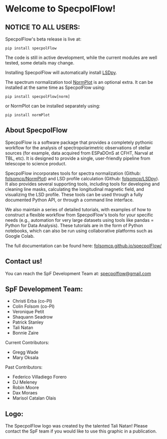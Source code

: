 # Welcome to SpecpolFlow!

## NOTICE TO ALL USERS: 
SpecpolFlow's beta release is live at:
```
pip install specpolFlow
```
The code is still in active development, while the current modules are well tested, some details may change.

Installing SpecpolFlow will automatically install [LSDpy](https://github.com/folsomcp/LSDpy/).

The spectrum normalization tool [NormPlot](https://github.com/folsomcp/normPlot/) is an optional extra.  It can be installed at the same time as SpecpolFlow using:
```
pip install specpolFlow[norm]
```
or NormPlot can be installed separately using:
```
pip install normPlot
```


## About SpecpolFlow

SpecpolFlow is a software package that provides a completely pythonic workflow for the analysis of spectropolarimetric observations of stellar sources (for example, data acquired from ESPaDOnS at CFHT, Narval at TBL, etc). It is designed to provide a single, user-friendly pipeline from telescope to science product.

SpecpolFlow incorporates tools for spectra normalization (Github: [folsomcp/NormPlot](https://github.com/folsomcp/normPlot)) and LSD profile calculation (Github: [folsomcp/LSDpy](https://github.com/folsomcp/LSDpy)). It also provides several supporting tools, including tools for developing and cleaning line masks, calculating the longitudinal magnetic field, and visualizing the LSD profile. These tools can be used through a fully documented Python API, or through a command line interface.

We also maintain a series of detailed tutorials, with examples of how to construct a flexible workflow from SpecpolFlow's tools for your specific needs (e.g., automation for very large datasets using tools like pandas = Python for Data Analysis). 
These tutorials are in the form of Python notebooks, which can also be run using collaborative platforms such as Google Colab. 

The full documentation can be found here: [folsomcp.github.io/specpolFlow/](https://folsomcp.github.io/specpolFlow/)

## Contact us!
You can reach the SpF Development Team at: specpolflow@gmail.com

## SpF Development Team:
* Christi Erba (co-PI)
* Colin Folsom (co-PI)
* Veronique Petit
* Shaquann Seadrow
* Patrick Stanley
* Tali Natan
* Bonnie Zaire

Current Contributors:
* Gregg Wade
* Mary Oksala

Past Contributors:
* Federico Villadiego Forero
* DJ Meleney
* Robin Moore
* Dax Moraes
* Marisol Catalan Olais

## Logo:
The SpecpolFlow logo was created by the talented Tali Natan! Please contact the SpF team if you would like to use this graphic in a publication. 

